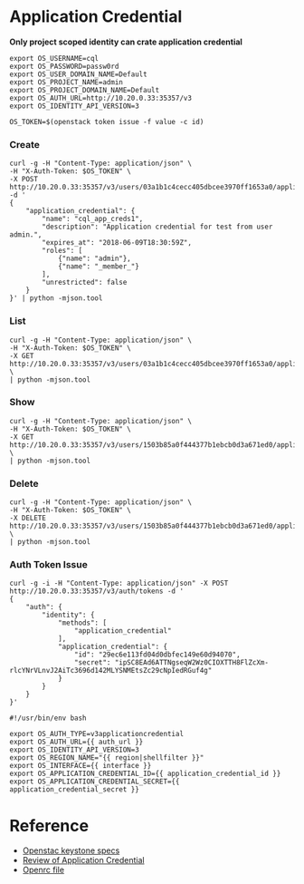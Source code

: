 Application Credential
======================

**Only project scoped identity can crate application credential**

   ```
   export OS_USERNAME=cql
   export OS_PASSWORD=passw0rd
   export OS_USER_DOMAIN_NAME=Default
   export OS_PROJECT_NAME=admin
   export OS_PROJECT_DOMAIN_NAME=Default
   export OS_AUTH_URL=http://10.20.0.33:35357/v3
   export OS_IDENTITY_API_VERSION=3
   ```


   ```
   OS_TOKEN=$(openstack token issue -f value -c id)
   ```

### Create

   ```
   curl -g -H "Content-Type: application/json" \
   -H "X-Auth-Token: $OS_TOKEN" \
   -X POST http://10.20.0.33:35357/v3/users/03a1b1c4cecc405dbcee3970ff1653a0/application_credentials -d '
   {
       "application_credential": {
           "name": "cql_app_creds1",
           "description": "Application credential for test from user admin.",
           "expires_at": "2018-06-09T18:30:59Z",
           "roles": [
               {"name": "admin"},
               {"name": "_member_"}
           ],
           "unrestricted": false
       }
   }' | python -mjson.tool
   ```

### List

   ```
   curl -g -H "Content-Type: application/json" \
   -H "X-Auth-Token: $OS_TOKEN" \
   -X GET http://10.20.0.33:35357/v3/users/03a1b1c4cecc405dbcee3970ff1653a0/application_credentials \
   | python -mjson.tool
   ```


### Show

   ```
   curl -g -H "Content-Type: application/json" \
   -H "X-Auth-Token: $OS_TOKEN" \
   -X GET http://10.20.0.33:35357/v3/users/1503b85a0f444377b1ebcb0d3a671ed0/application_credentials/29ec6e113fd04d0dbfec149e60d94070 \
   | python -mjson.tool
   ```

### Delete

   ```
   curl -g -H "Content-Type: application/json" \
   -H "X-Auth-Token: $OS_TOKEN" \
   -X DELETE http://10.20.0.33:35357/v3/users/1503b85a0f444377b1ebcb0d3a671ed0/application_credentials/e6418e59685b461dbcfe61af532064d9 \
   | python -mjson.tool
   ```

### Auth Token Issue

   ```
   curl -g -i -H "Content-Type: application/json" -X POST http://10.20.0.33:35357/v3/auth/tokens -d '
   {
       "auth": {
           "identity": {
               "methods": [
                   "application_credential"
               ],
               "application_credential": {
                   "id": "29ec6e113fd04d0dbfec149e60d94070",
                   "secret": "ipSC8EAd6ATTNgseqW2Wz0CIOXTTH8FlZcXm-rlcYNrVLnvJ2AiTc3696d142MLYSNMEtsZc29cNpIedRGuf4g"
               }
           }
       }
   }'
   ```

```
#!/usr/bin/env bash

export OS_AUTH_TYPE=v3applicationcredential
export OS_AUTH_URL={{ auth_url }}
export OS_IDENTITY_API_VERSION=3
export OS_REGION_NAME="{{ region|shellfilter }}"
export OS_INTERFACE={{ interface }}
export OS_APPLICATION_CREDENTIAL_ID={{ application_credential_id }}
export OS_APPLICATION_CREDENTIAL_SECRET={{ application_credential_secret }}
```

# Reference

+ [Openstac keystone specs](http://specs.openstack.org/openstack/keystone-specs/)
+ [Review of Application Credential](https://review.openstack.org/#/q/status:merged+project:openstack/keystone+branch:master+topic:bp/application-credentials)
+ [Openrc file](https://review.openstack.org/#/c/552145/24/openstack_dashboard/dashboards/identity/application_credentials/templates/application_credentials/openrc.sh.template)
